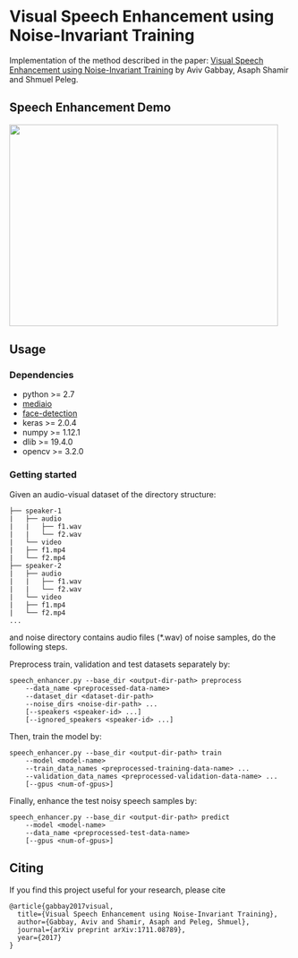 # Visual Speech Enhancement using Noise-Invariant Training
Implementation of the method described in the paper: [Visual Speech Enhancement using Noise-Invariant Training](http://www.vision.huji.ac.il/speaker-separation) by Aviv Gabbay, Asaph Shamir and Shmuel Peleg.

## Speech Enhancement Demo
<a href="http://www.youtube.com/watch?feature=player_embedded&v=aMrK9PiCHhQ" target="_blank">
<img src="http://img.youtube.com/vi/aMrK9PiCHhQ/0.jpg" width="480" height="360" />
</a>

## Usage
### Dependencies
* python >= 2.7
* [mediaio](https://github.com/avivga/mediaio)
* [face-detection](https://github.com/avivga/face-detection)
* keras >= 2.0.4
* numpy >= 1.12.1
* dlib >= 19.4.0
* opencv >= 3.2.0

### Getting started
Given an audio-visual dataset of the directory structure:
```
├── speaker-1
|   ├── audio
|   |   ├── f1.wav
|   |   └── f2.wav
|   └── video
|	├── f1.mp4
|	└── f2.mp4
├── speaker-2
|   ├── audio
|   |   ├── f1.wav
|   |   └── f2.wav
|   └── video
|	├── f1.mp4
|	└── f2.mp4
...
```
and noise directory contains audio files (*.wav) of noise samples, do the following steps.

Preprocess train, validation and test datasets separately by:
```
speech_enhancer.py --base_dir <output-dir-path> preprocess
    --data_name <preprocessed-data-name>
    --dataset_dir <dataset-dir-path>
    --noise_dirs <noise-dir-path> ...
    [--speakers <speaker-id> ...]
    [--ignored_speakers <speaker-id> ...] 
```

Then, train the model by:
```
speech_enhancer.py --base_dir <output-dir-path> train
    --model <model-name>
    --train_data_names <preprocessed-training-data-name> ...
    --validation_data_names <preprocessed-validation-data-name> ...
    [--gpus <num-of-gpus>]
```

Finally, enhance the test noisy speech samples by:
```
speech_enhancer.py --base_dir <output-dir-path> predict
    --model <model-name>
    --data_name <preprocessed-test-data-name>
    [--gpus <num-of-gpus>]
```

## Citing
If you find this project useful for your research, please cite
```
@article{gabbay2017visual,
  title={Visual Speech Enhancement using Noise-Invariant Training},
  author={Gabbay, Aviv and Shamir, Asaph and Peleg, Shmuel},
  journal={arXiv preprint arXiv:1711.08789},
  year={2017}
}
```
